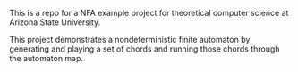 This is a repo for a NFA example project for theoretical computer science at Arizona State University.

This project demonstrates a nondeterministic finite automaton by generating and playing a set of chords and running those chords through the automaton map.
